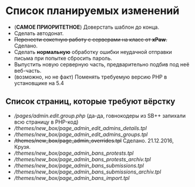 # Список планируемых изменений

- (**САМОЕ ПРИОРИТЕТНОЕ**) Доверстать шаблон до конца.
- Сделать автодонат.
- ~~Перенести сокетную работу с серверами на класс от **xPaw**.~~ Сделано.
- Сделать **нормальную** обработку ошибки неудачной отправки письма при попытке сбросить пароль.
- Выпустить новую серверную часть, предварительно подбив под неё веб-часть.
- (возможно, но не факт) Поменять требуемую версию PHP в установщике на 5.4

## Список страниц, которые требуют вёрстку
- */pages/admin.edit.group.php* (да-да, говнокодеры из SB++ запихали всю страницу в PHP-код)
- */themes/new_box/page_admin_edit_admins_details.tpl*
- */themes/new_box/page_admin_edit_admins_groups.tpl*
- ~~/themes/new_box/page_admin_overrides.tpl~~ Сделано. 21.12.2016, Крузя.
- */themes/new_box/page_admin_bans_protests.tpl*
- */themes/new_box/page_admin_bans_protests_archiv.tpl*
- */themes/new_box/page_admin_bans_submissions.tpl*
- */themes/new_box/page_admin_bans_submissions_archiv.tpl*
- */themes/new_box/page_admin_bans_import.tpl*
